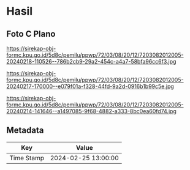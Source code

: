 # Hasil

## Foto C Plano

https://sirekap-obj-formc.kpu.go.id/5d8c/pemilu/ppwp/72/03/08/20/12/7203082012005-20240218-110526--786b2cb9-29a2-454c-a4a7-58bfa96cc6f3.jpg

https://sirekap-obj-formc.kpu.go.id/5d8c/pemilu/ppwp/72/03/08/20/12/7203082012005-20240217-170000--e079f01a-f328-44fd-9a2d-0916b1b99c5e.jpg

https://sirekap-obj-formc.kpu.go.id/5d8c/pemilu/ppwp/72/03/08/20/12/7203082012005-20240214-141646--a1497085-9f68-4882-a333-8bc0ea60fd74.jpg


## Metadata

| Key        | Value               |
| ---------- | ------------------- |
| Time Stamp | 2024-02-25 13:00:00 |




